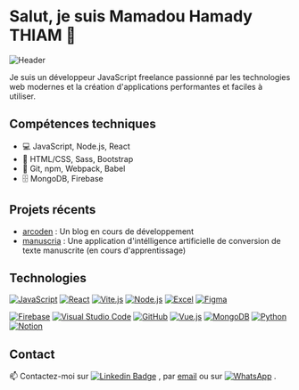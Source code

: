 # Salut, je suis Mamadou Hamady THIAM 👋

![Header](https://github.com/baaratik93/baaratik93/blob/main/header.png?raw=true)

Je suis un développeur JavaScript freelance passionné par les technologies web modernes et la création d'applications performantes et faciles à utiliser. 

## Compétences techniques
- 💻 JavaScript, Node.js, React
- 🎨 HTML/CSS, Sass, Bootstrap
- 🔧 Git, npm, Webpack, Babel
- 🗄️ MongoDB, Firebase

## Projets récents
- [arcoden](https://arcoden.netlify.app) : Un blog en cours de développement
- [manuscria](https://t.me/dooro93) : Une application d'intélligence artificielle de conversion de texte manuscrite (en cours d'apprentissage)

## Technologies

[![JavaScript](https://img.shields.io/badge/JavaScript-F7DF1E?style=for-the-badge&logo=javascript&logoColor=black)](https://developer.mozilla.org/en-US/docs/Web/JavaScript)
[![React](https://img.shields.io/badge/React-61DAFB?style=for-the-badge&logo=react&logoColor=black)](https://reactjs.org/)
[![Vite.js](https://img.shields.io/badge/Vite.js-2.5.6-blueviolet?style=for-the-badge&logo=vite)](https://vitejs.dev/)
[![Node.js](https://img.shields.io/badge/Node.js-339933?style=for-the-badge&logo=node.js&logoColor=white)](https://nodejs.org/)
[![Excel](https://img.shields.io/badge/Excel-16A94D?style=for-the-badge&logo=microsoft-excel&logoColor=white)](https://www.microsoft.com/en-us/microsoft-365/excel)
[![Figma](https://img.shields.io/badge/Figma-figma-orange?style=for-the-badge&logo=figma)](https://figma.com)

[![Firebase](https://img.shields.io/badge/Firebase-FFCA28?style=for-the-badge&logo=firebase&logoColor=black)](https://firebase.google.com/)
[![Visual Studio Code](https://img.shields.io/badge/VS_Code-007ACC?style=for-the-badge&logo=visual-studio-code&logoColor=white)](https://code.visualstudio.com/)
[![GitHub](https://img.shields.io/badge/GitHub-181717?style=for-the-badge&logo=github&logoColor=white)](https://github.com/)
[![Vue.js](https://img.shields.io/badge/Vue.js-4FC08D?style=flat&logo=vue.js&logoColor=white)](https://vuejs.org/)
[![MongoDB](https://img.shields.io/badge/MongoDB-4.4-green.svg?logo=mongodb)](https://www.mongodb.com/)
[![Python](https://img.shields.io/badge/Python-3.9.0-blue?logo=python&logoColor=white)](https://www.python.org/downloads/release/python-390/)
[![Notion](https://img.shields.io/badge/-Notion-000000?logo=notion&style=flat)](https://www.notion.so/)

## Contact

📫 Contactez-moi sur [![Linkedin Badge](https://img.shields.io/badge/-LinkedIn-blue?style=flat-square&logo=Linkedin&logoColor=white&link=https://bit.ly/dooro-in)](https://bit.ly/dooro-in)
, par [email](dooro.mah@gmail.com) ou sur [![WhatsApp](https://img.shields.io/badge/WhatsApp-25D366?style=for-the-badge&logo=whatsapp&logoColor=white)](https://wa.me/776280898)
.

